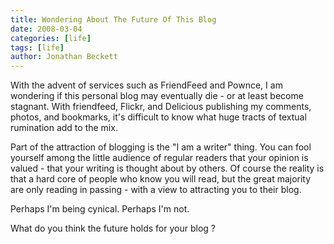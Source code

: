 ```yaml
---
title: Wondering About The Future Of This Blog
date: 2008-03-04
categories: [life]
tags: [life]
author: Jonathan Beckett
---
```


With the advent of services such as FriendFeed and Pownce, I am wondering if this personal blog may eventually die - or at least become stagnant. With friendfeed, Flickr, and Delicious publishing my comments, photos, and bookmarks, it's difficult to know what huge tracts of textual rumination add to the mix.

Part of the attraction of blogging is the "I am a writer" thing. You can fool yourself among the little audience of regular readers that your opinion is valued - that your writing is thought about by others. Of course the reality is that a hard core of people who know you will read, but the great majority are only reading in passing - with a view to attracting you to their blog.

Perhaps I'm being cynical. Perhaps I'm not.

What do you think the future holds for your blog ?
